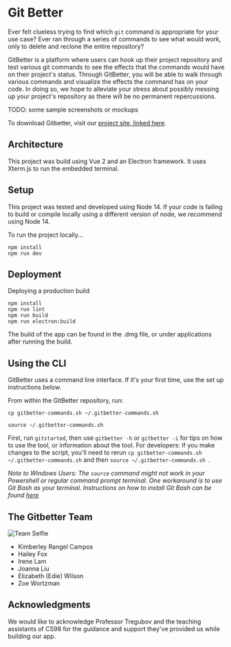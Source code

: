 # Git Better
Ever felt clueless trying to find which `git` command is appropriate for your use case? Ever ran through a series of commands to see what would work, only to delete and reclone the entire repository?

GitBetter is a platform where users can hook up their project repository and test various git commands to see the effects that the commands would have on their project's status. Through GitBetter, you will be able to walk through various commands and visualize the effects the command has on your code. In doing so, we hope to alleviate your stress about possibly messing up your project's repository as there will be no permanent repercussions.

TODO: some sample screenshots or mockups

To download Gitbetter, visit our [project site, linked here](https://gitbetter.surge.sh).

## Architecture

This project was build using Vue 2 and an Electron framework. It uses Xterm.js to run the embedded terminal.


## Setup
This project was tested and developed using Node 14. If your code is failing to build or compile locally using a different version of node, we recommend using Node 14.

To run the project locally...

```
npm install
npm run dev
```

## Deployment
Deploying a production build

```
npm install
npm run lint
npm run build
npm run electron:build

```

The build of the app can be found in the .dmg file, or under applications after running the build.


## Using the CLI
GitBetter uses a command line interface. If it's your first time, use the set up instructions below. 

From within the GitBetter repository, run:
```
cp gitbetter-commands.sh ~/.gitbetter-commands.sh 
```  

```  
source ~/.gitbetter-commands.sh 
```  
First, run `gitstarted`, then use `gitbetter -h` or `gitbetter -i` for tips on how to use the tool, or information about the tool. For developers: If you make changes to the script, you'll need to rerun
`cp gitbetter-commands.sh ~/.gitbetter-commands.sh` and then `source ~/.gitbetter-commands.sh `.

*Note to Windows Users: The `source` command might not work in your Powershell or regular command prompt terminal. One workaround is to use Git Bash as your terminal. Instructions on how to install Git Bash can be found [here](https://www.makeuseof.com/install-git-git-bash-windows/)*


## The Gitbetter Team
![Team Selfie](https://i.imgur.com/HZ7Heww.jpg)
- Kimberley Rangel Campos
- Hailey Fox
- Irene Lam
- Joanna Liu
- Elizabeth (Edie) Wilson
- Zoe Wortzman

## Acknowledgments
We would like to acknowledge Professor Tregubov and the teaching assistants of CS98 for the guidance and support they've provided us while building our app.
